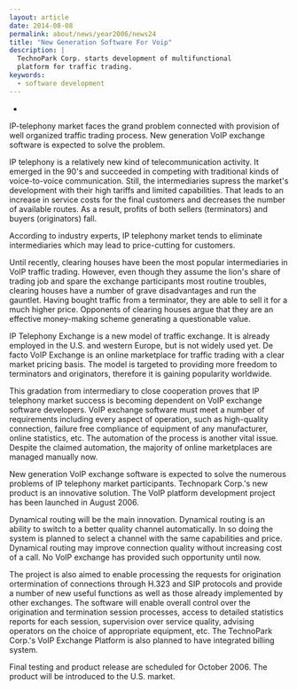 ```yaml
---
layout: article
date: 2014-08-08
permalink: about/news/year2006/news24
title: "New Generation Software For Voip"
description: |
  TechnoPark Corp. starts development of multifunctional
  platform for traffic trading.
keywords:
  - software development
---
```


 * 

IP-telephony market faces the grand problem connected with provision of well organized traffic 
trading process. New generation VoIP exchange software is expected to solve the problem.

IP telephony is a relatively new kind of telecommunication activity. It emerged in the 90's and 
succeeded in competing with traditional kinds of voice-to-voice communication. Still, the 
intermediaries supress the market's development with their high tariffs and limited capabilities. 
That leads to an increase in service costs for the final customers and decreases the number of 
available routes. As a result, profits of both sellers (terminators) and buyers (originators) fall.

According to industry experts, IP telephony market tends to eliminate intermediaries which may lead 
to price-cutting for customers.

Until recently, clearing houses have been the most popular intermediaries in VoIP traffic trading. 
However, even though they assume the lion's share of trading job and spare the exchange participants 
most routine troubles, clearing houses have a number of grave disadvantages and run the gauntlet. 
Having bought traffic from a terminator, they are able to sell it for a much higher price. Opponents 
of clearing houses argue that they are an effective money-making scheme generating a questionable value.

IP Telephony Exchange is a new model of traffic exchange. It is already employed in the U.S. and 
western Europe, but is not widely used yet. De facto VoIP Exchange is an online marketplace for 
traffic trading with a clear market pricing basis. The model is targeted to providing more freedom 
to terminators and originators, therefore it is gaining popularity worldwide.

This gradation from intermediary to close cooperation proves that IP telephony market success is 
becoming dependent on VoIP exchange software developers. VoIP exchange software must meet a number 
of requirements including every aspect of operation, such as high-quality connection, failure free 
compliance of equipment of any manufacturer, online statistics, etc. The automation of the process 
is another vital issue. Despite the claimed automation, the majority of online marketplaces are 
managed manually now.

New generation VoIP exchange software is expected to solve the numerous problems of IP telephony 
market participants. Technopark Corp.'s new product is an innovative solution. The VoIP platform 
development project has been launched in August 2006.

Dynamical routing will be the main innovation. Dynamical routing is an ability to switch to a better 
quality channel automatically. In so doing the system is planned to select a channel with the same 
capabilities and price. Dynamical routing may improve connection quality without increasing cost of 
a call. No VoIP exchange has provided such opportunity until now.

The project is also aimed to enable processing the requests for origination ortermination of 
connections through H.323 and SIP protocols and provide a number of new useful functions as well as 
those already implemented by other exchanges. The software will enable overall control over the 
origination and termination session processes, access to detailed statistics reports for each 
session, supervision over service quality, advising operators on the choice of appropriate 
equipment, etc. The TechnoPark Corp.'s VoIP Exchange Platform is also planned to have integrated 
billing system.

Final testing and product release are scheduled for October 2006. The product will be introduced to 
the U.S. market.
